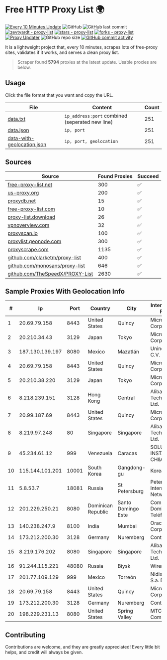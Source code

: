 
# Free HTTP Proxy List 🌍

[![Every 10 Minutes Update](https://github.com/mertguvencli/http-proxy-list/actions/workflows/main.yml/badge.svg?branch=main)](https://github.com/mertguvencli/http-proxy-list/actions/workflows/main.yml)
![GitHub](https://img.shields.io/github/license/mertguvencli/http-proxy-list)
![GitHub last commit](https://img.shields.io/github/last-commit/mertguvencli/http-proxy-list)
[![zevtyardt - proxy-list](https://img.shields.io/static/v1?label=zevtyardt&message=proxy-list&color=blue&logo=github)](https://github.com/zevtyardt/proxy-list "Go to GitHub repo")
[![stars - proxy-list](https://img.shields.io/github/stars/zevtyardt/proxy-list?style=social)](https://github.com/zevtyardt/proxy-list)
[![forks - proxy-list](https://img.shields.io/github/forks/zevtyardt/proxy-list?style=social)](https://github.com/zevtyardt/proxy-list)
[![Proxy Updater](https://github.com/zevtyardt/proxy-list/workflows/Proxy%20Updater/badge.svg)](https://github.com/zevtyardt/proxy-list/actions?query=workflow:"Proxy+Updater")
![GitHub repo size](https://img.shields.io/github/repo-size/zevtyardt/proxy-list)
[![GitHub commit activity](https://img.shields.io/github/commit-activity/m/zevtyardt/proxy-list?logo=commits)](https://github.com/zevtyardt/proxy-list/commits/main)

It is a lightweight project that, every 10 minutes, scrapes lots of free-proxy sites, validates if it works, and serves a clean proxy list.

> Scraper found **5794** proxies at the latest update. Usable proxies are below.

## Usage

Click the file format that you want and copy the URL.

|File|Content|Count|
|----|-------|-----|
|[data.txt](https://raw.githubusercontent.com/mertguvencli/http-proxy-list/main/proxy-list/data.txt)|`ip_address:port` combined (seperated new line)|251|
|[data.json](https://raw.githubusercontent.com/mertguvencli/http-proxy-list/main/proxy-list/data.json)|`ip, port`|251|
|[data-with-geolocation.json](https://raw.githubusercontent.com/mertguvencli/http-proxy-list/main/proxy-list/data-with-geolocation.json)|`ip, port, geolocation`|251|

## Sources

|Source|Found Proxies|Succeed|
|------|-------------|-------|
|[free-proxy-list.net](https://free-proxy-list.net)|300|✅|
|[us-proxy.org](https://www.us-proxy.org)|200|✅|
|[proxydb.net](http://proxydb.net)|15|✅|
|[free-proxy-list.com](https://free-proxy-list.com/?page=&port=&type%5B%5D=http&type%5B%5D=https&up_time=0&search=Search)|10|✅|
|[proxy-list.download](https://www.proxy-list.download/HTTP)|26|✅|
|[vpnoverview.com](https://vpnoverview.com/privacy/anonymous-browsing/free-proxy-servers)|32|✅|
|[proxyscan.io](https://www.proxyscan.io)|100|✅|
|[proxylist.geonode.com](https://proxylist.geonode.com/api/proxy-list?limit=300&page=1&sort_by=lastChecked&sort_type=desc&protocols=http,https)|300|✅|
|[proxyscrape.com](https://api.proxyscrape.com/v2/?request=displayproxies&protocol=http&timeout=10000&country=all&ssl=all&anonymity=all)|1135|✅|
|[github.com/clarketm/proxy-list](https://raw.githubusercontent.com/clarketm/proxy-list/master/proxy-list-raw.txt)|400|✅|
|[github.com/monosans/proxy-list](https://raw.githubusercontent.com/monosans/proxy-list/main/proxies/http.txt)|646|✅|
|[github.com/TheSpeedX/PROXY-List](https://raw.githubusercontent.com/TheSpeedX/PROXY-List/master/http.txt)|2630|✅|


## Sample Proxies With Geolocation Info

|#|Ip|Port|Country|City|Internet Service Provider|
|-|--|----|-------|----|-------------------------|
|1|20.69.79.158|8443|United States|Quincy|Microsoft Corporation|
|2|20.210.34.43|3129|Japan|Tokyo|Microsoft Corporation|
|3|187.130.139.197|8080|Mexico|Mazatlán|Uninet S.A. de C.V.|
|4|20.69.79.158|8443|United States|Quincy|Microsoft Corporation|
|5|20.210.38.220|3129|Japan|Tokyo|Microsoft Corporation|
|6|8.218.239.151|3128|Hong Kong|Central|Alibaba (US) Technology Co., Ltd.|
|7|20.99.187.69|8443|United States|Quincy|Microsoft Corporation|
|8|8.219.97.248|80|Singapore|Singapore|Alibaba (US) Technology Co., Ltd.|
|9|45.234.61.12|999|Venezuela|Caracas|SOLUCIONES INSTALRED CH&C C.A.|
|10|115.144.101.201|10001|South Korea|Gangdong-gu|Korea Telecom|
|11|5.8.53.7|18081|Russia|St Petersburg|Petersburg Internet Network ltd|
|12|201.229.250.21|8080|Dominican Republic|Santo Domingo Este|Compañía Dominicana de Teléfonos S. A.|
|13|140.238.247.9|8100|India|Mumbai|Oracle Corporation|
|14|173.212.200.30|3128|Germany|Nuremberg|Contabo GmbH|
|15|8.219.176.202|8080|Singapore|Singapore|Alibaba (US) Technology Co., Ltd.|
|16|91.244.115.221|48080|Russia|Biysk|Wirenet LLC|
|17|201.77.109.129|999|Mexico|Torreón|Nidix Networks S.a. De C.V.|
|18|20.69.79.158|8443|United States|Quincy|Microsoft Corporation|
|19|173.212.200.30|3128|Germany|Nuremberg|Contabo GmbH|
|20|198.229.231.13|8080|United States|Spring Valley|MTCO Communications|



## Contributing

Contributions are welcome, and they are greatly appreciated! Every
little bit helps, and credit will always be given.

